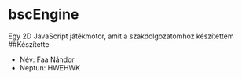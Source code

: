 # bscEngine
Egy 2D JavaScript játékmotor, amit a szakdolgozatomhoz készítettem
##Készítette
- Név: Faa Nándor
- Neptun: HWEHWK
